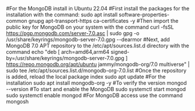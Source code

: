 #For the MongoDB install in Ubuntu 22.04
#First install the packages for the installation with the command:
  sudo apt install software-properties-common gnupg apt-transport-https ca-certificates -y
#Then import the public key for MongoDB on your system with the command
  curl -fsSL https://pgp.mongodb.com/server-7.0.asc |  sudo gpg -o /usr/share/keyrings/mongodb-server-7.0.gpg --dearmor
#Next, add MongoDB 7.0 APT repository to the /etc/apt/sources.list.d directory with the command
  echo "deb [ arch=amd64,arm64 signed-by=/usr/share/keyrings/mongodb-server-7.0.gpg ] https://repo.mongodb.org/apt/ubuntu jammy/mongodb-org/7.0 multiverse" | 
  sudo tee /etc/apt/sources.list.d/mongodb-org-7.0.list
#Once the repository is added, reload the local package index
  sudo apt update
#For the installation
  sudo apt install mongodb-org -y
#To verify the version
  mongod --version
#To start and enable the MongoDB
  sudo systemctl start mongod
  sudo systemctl enable mongod
#For MongoDB access use the command
  mongosh

